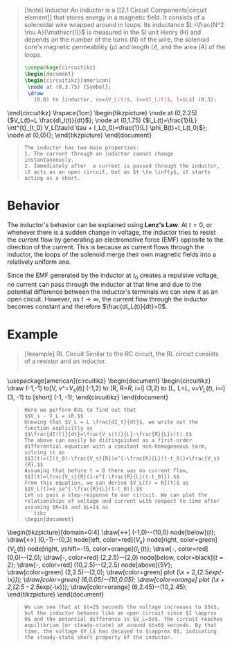 >[!note] Inductor
>An inductor is a [[2.1 Circuit Components|circuit element]] that stores energy in a magnetic field. It consists of a solenoidal wire wrapped around in loops. Its inductance $L=\frac{N^2 \mu A}{\mathscr{l}}$ is measured in the SI unit Henry (H) and depends on the number of the turns ($N$) of the wire, the solenoid core's magnetic permeability ($\mu$) and length ($\mathscr{l}$), and the area ($A$) of the loops.
>```tikz
>\usepackage{circuitikz}
>\begin{document}
>\begin{circuitikz}[american]
>  \node at (0,3.75) {Symbol};
>  \draw
>    (0,0) to [inductor, v<=$V_L(t)$, i<=$I_L(t)$, l=$L$] (0,3);
\end{circuitikz}
\hspace{1cm}
\begin{tikzpicture}
  \node at (0,2.25) {$V_L(t)=L \frac{dI_l(t)}{dt}$};
  \node at (0,1.75) {$I_L(t)=\frac{1}{L} \int^{t}_{t_0} V_L(\tau)d \tau + I_L(t_0)=\frac{1}{L} \phi_B(t)+I_L(t_0)$};
  \node at (0,0){};
\end{tikzpicture}
\end{document}
>```
>The inductor has two main properties:
>1. The current through an inductor cannot change instantaneously.
>2. Immediately after  a current is passed through the inductor, it acts as an open circuit, but as $t \to \infty$, it starts acting as a short.
# Behavior
The inductor's behavior can be explained using **Lenz's Law**. At $t=0$, or whenever there is a sudden change in voltage, the inductor tries to resist the current flow by generating an electromotive force (EMF) opposite to the direction of the current. This is because as current flows through the inductor, the loops of the solenoid merge their own magnetic fields into a relatively uniform one.

Since the EMF generated by the inductor at $t_0$ creates a repulsive voltage, no current can pass through the inductor at that time and due to the potential difference between the inductor's terminals we can view it as an open circuit. However, as $t \to \infty$, the current flow through the inductor becomes constant and therefore $\frac{dI_L(t)}{dt}=0$.
# Example
>[!example] RL Circuit
>Similar to the RC circuit, the RL circuit consists of a resistor and an inductor.
>```tikz
\usepackage[american]{circuitikz}
\begin{document}
\begin{circuitikz}
\draw 
(-1,-1) to[V, v^=$V_s(t)$] (-1,2) 
to [R, R=$R$, i=$i$] (3,2)
to [L, L=$L$, v=$V_L(t)$, i=$i$] (3, -1)
to [short] (-1, -1);
\end{circuitikz}
\end{document}
>```
>Here we perform KVL to find out that
>$$V_s - V_L = iR.$$
>Knowing that $V_L = L \frac{dI_t}{dt}$, we write out the function explicitly as
>$$\frac{dI(t)}{dt}=\frac{V_s(t)}{L}-\frac{R}{L}i(t).$$
>The above can easily be distinguished as a first-order differential equation with a constant non-homogeneous term, solving it as
>$$I(t)=(I(t_0)-\frac{V_s}{R})e^{-\frac{R}{L}(t-t_0)}+\frac{V_s}{R}.$$
>Assuming that before t = 0 there was no current flow,
>$$I(t)=\frac{V_s}{R}(1-e^{-\frac{R}{L}(t-t_0)}).$$
>From this equation, we can derive $V_L(t) = RI(t)$ as
>$$V_L(t)=V_se^{-\frac{R}{L}(t-t_0)}.$$
>Let us pass a step-response to our circuit. We can plot the relationships of voltage and current with respect to time after assuming $R=1$ and $L=1$ as
>```tikz
>\begin{document}
\begin{tikzpicture}[domain=0:4]
  \draw[<->] (-1,0)--(10,0) node[below]{$t$};
  \draw[<->] (0,-1)--(0,3) node[left, color=red]{$V_s$} node[right, color=green]{$V_L(t)$} node[right, yshift=-15, color=orange]{$I_L(t)$};
  \draw[-, color=red] (0,0)--(2,0);
  \draw[-, color=red] (2,2.5)--(2,0) node[below, color=black]{$t=2$};
  \draw[-, color=red] (10,2.5)--(2,2.5) node[above]{$5V$};
 \draw[color=green] (2,2.5)--(2,0);
 \draw[color=green] plot (\x + 2,{2.5*exp(-\x)});
 \draw[color=green] (6,0.05)--(10,0.05);
 \draw[color=orange] plot (\x + 2,{2.5 - 2.5*exp(-\x)});
 \draw[color=orange] (6,2.45)--(10,2.45);
\end{tikzpicture}
\end{document}
>```
>We can see that at $t=2$ seconds the voltage increases to $5V$, but the inductor behaves like an open circuit since $I \approx 0$ and the potential difference is $V_L=5V$. The circuit reaches equilibrium (or steady-state) at around $t=6$ seconds. By that time, the voltage $V_L$ has decayed to $\approx 0$, indicating the steady-state short property of the inductor.


